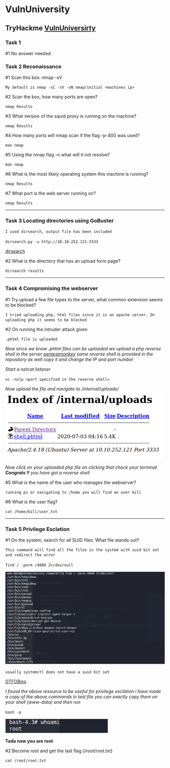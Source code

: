 # VulnUniversity
## TryHackme [VulnUniversirty](https://tryhackme.com/room/vulnversity)



### Task 1 

#1 No answer needed

### Task 2 Reconaissance

#1 Scan this box: nmap -sV <machines ip>
``` 
My default is nmap -sC -sV -oN nmap/initial <machines ip>
``` 

#2 Scan the box, how many ports are open?
```
nmap Results
```
#3 What version of the squid proxy is running on the machine?
```
nmap Results
```
#4 How many ports will nmap scan if the flag -p-400 was used?
```
man nmap
```
#5 Using the nmap flag -n what will it not resolve?
```
man nmap
```
#6 What is the most likely operating system this machine is running?
```
nmap Results
```
#7 What port is the web server running on?
```
nmap Results
```
*******************

### Task 3 Locating directories using GoBuster
```
I used dirsearch, output file has been included

dirsearch.py -u http://10.10.252.121:3333
```
[dirsearch](https://github.com/maurosoria/dirsearch)

#2 What is the directory that has an upload form page?
```
dirsearch results
```
*****************
### Task 4 Compromising the webserver

#1  Try upload a few file types to the server, what common extension seems to be blocked? 
```
I tried uploading php, html files since it is an apache server. On uploading php it seems to be blocked
```

#2 On running the intruder attack given
```
.phtml file is uploaded
```

*Now since we know .phtml files can be uploaded
we upload a php reverse shell in the server
[pentestmonkey](https://github.com/pentestmonkey/php-reverse-shell)
same reverse shell is provided in the repository as well copy it and change the IP and port number*

*Start a netcat listener*

`nc -nvlp <port specified in the reverse shell>` 

*Now upload the file and navigate to /internal/uploads/* 
![](./images/directory.png)

*Now click on your uploaded php file on clicking that check your terminal **Congrats !!** you have got a reverse shell*

#5 What is the name of the user who manages the webserver?
```
running ps or navigating to /home you will find an user bill
```
#6 What is the user flag?
```
cat /home/bill/user.txt
```
*************
### Task 5 Privilege Esclation
#1 On the system, search for all SUID files. What file stands out?
```
This command will find all the files in the system with suid bit set and redirect the error

find / -perm /4000 2>/dev/null
```
![](./images/find.png)

```
usually systemctl does not have a suid bit set
```

[GTFOBins](https://gtfobins.github.io/gtfobins/systemctl/)

*I found the above resource to be useful for privilege esclation i have made a copy of the above commands in test file you can exactly copy them on your shell (www-data) and then run*

`bash -p`

![](./images/bash.png)

**Tada now you are root**

#2 Become root and get the last flag (/root/root.txt)
```
cat /root/root.txt
```












